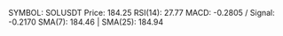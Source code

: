 SYMBOL: SOLUSDT
Price: 184.25
RSI(14): 27.77
MACD: -0.2805 / Signal: -0.2170
SMA(7): 184.46 | SMA(25): 184.94
